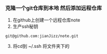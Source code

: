 ### 克隆一个git仓库到本地 然后添加远程仓库
1. 在github上创建一个远程仓库note 
2. 生产ssh秘钥 
```
git@github.com:jianJizz/note.git
```
3. 将cd到 ~/.ssh 将文件夹下的 